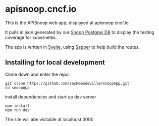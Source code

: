 # apisnoop.cncf.io

This is the APISnoop web app, displayed at apisnoop.cncf.io

It pulls in json generated by our [Snoop Postgres DB](https://github.com/ii/snoop) to display the testing coverage for kubernetes.

The app is written in [Svelte](https://svelte.dev), using [Sapper](https://sapper.svelte.dev) to help build the routes.

## Installing for local development

Clone down and enter the repo:

```shell
git clone https://github.com/zachmandeville/snoopApp.git
cd snoopApp
```

install dependencies and start up dev server

```shell
npm install
npm run dev
```

The site will abe visitable at localhost:3000

